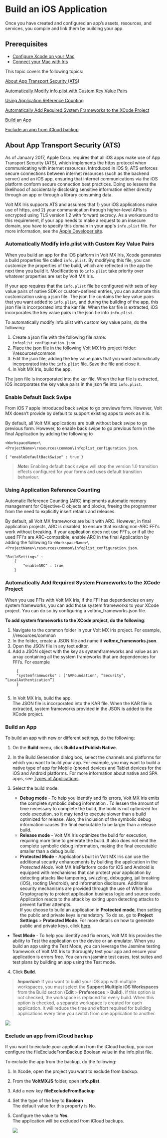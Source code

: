                          


Build an iOS Application
========================

Once you have created and configured an app’s assets, resources, and services, you compile and link them by building your app.

Prerequisites
-------------

*   [Configure Xcode on your Mac](iOS_Automatic_Output_Generation.md#prerequisites)
*   [Connect your Mac with Iris](iOS_Automatic_Output_Generation.md#ipa-generation)

This topic covers the following topics:

[About App Transport Security (ATS)](#about-app-transport-security-ats)

[Automatically Modify info.plist with Custom Key Value Pairs](#automatically-modify-infoplist-with-custom-key-value-pairs)

[Using Application Reference Counting](#using-application-reference-counting)

[Automatically Add Required System Frameworks to the XCode Project](#automatically-add-required-system-frameworks-to-the-xcode-project)

[Build an App](#build-an-app)

[Exclude an app from iCloud backup](#exclude-an-app-from-icloud-backup)

About App Transport Security (ATS)
----------------------------------

As of January 2017, Apple Corp. requires that all iOS apps make use of App Transport Security (ATS), which implements the https protocol when communicating with internet resources. Introduced in iOS 9, ATS enforces secure connections between internet resources (such as the backend server) and an iOS app, ensuring that internet communications via the iOS platform conform secure connection best practices. Doing so lessens the likelihood of accidentally disclosing sensitive information either directly through an app or through a library consuming data.

Volt MX  Iris supports ATS and assumes that 1) your iOS applications make use of https, and 2) your communication through higher-level APIs is encrypted using TLS version 1.2 with forward secrecy. As a workaround to this requirement, if your app needs to make a request to an insecure domain, you have to specify this domain in your app's `info.plist` file. For more information, see the [Apple Developer site](https://developer.apple.com/).

### Automatically Modify info.plist with Custom Key Value Pairs

When you build an app for the iOS platform in Volt MX Iris, Xcode generates a build properties file called `info.plist`. By modifying this file, you can customize the properties of the build, which are reflected in the app the next time you build it. Modifications to `info.plist` take priority over whatever properties are set by Volt MX Iris.

If your app requires that the `info.plist` file be configured with sets of key value pairs of native SDK or custom-defined entries, you can automate this customization using a json file. The json file contains the key value pairs that you want added to `info.plist`, and during the building of the app, this json file is incorporated into the kar file. When the kar file is extracted, iOS incorporates the key value pairs in the json fie into `info.plist`.

To automatically modify info.plist with custom key value pairs, do the following:

1.  Create a json file with the following file name:  
    `infoplist_configuration.json`
2.  Place the json file in the following Volt MX Iris project folder:  
    <WorkspaceName>\\<ProjectName>\\resources\\common
3.  Edit the json file, adding the key value pairs that you want automatically incorporated into the `info.plist` file. Save the file and close it.
4.  In Volt MX Iris, build the app.

The json file is incorporated into the kar file. When the kar file is extracted, iOS incorporates the key value pairs in the json fie into `info.plist`.

### Enable Default Back Swipe

From iOS 7 apple introduced back swipe to go previews form. However, Volt MX doesn’t provide by default to support existing apps to work as it is. 

By default, all Volt MX applications are built without back swipe to go previous form. However, to enable back swipe to go previous form in the final Application by adding the following to 

`<WorkspaceName>\<ProjectName>\resources\common\infoplist_configuration.json`. 

```
{ "enableDefaultBackSwipe" : true }
```

> **_Note:_** Enabling default back swipe will stop the version 1.0 transition effects configured for your forms and uses default transition behaviour. 

### Using Application Reference Counting

Automatic Reference Counting (ARC) implements automatic memory management for Objective-C objects and blocks, freeing the programmer from the need to explicitly insert retains and releases.

By default, all Volt MX frameworks are built with ARC. However, in final application projects, ARC is disabled, to ensure that existing non-ARC FFI's work without breaking. If your application does not use FFI's, or if all the used FFI's are ARC-compatible, enable ARC in the final Application by adding the following to `<WorkspaceName>\<ProjectName>\resources\common\infoplist_configuration.json`.

```
"BuildSettings" :
    {
        "enableARC" : true
    }
```

### Automatically Add Required System Frameworks to the XCode Project

When you use FFIs with Volt MX Iris, if the FFI has dependencies on any system frameworks, you can add those system frameworks to your XCode project. You can do so by configuring a voltmx\_frameworks.json file.

**To add system frameworks to the XCode project, do the following**:

1.  Navigate to the common folder in your Volt MX Iris project. For example, <Workspace Name>/<Project Name>/resources/common
2.  In the folder, create a JSON file and name it **voltmx\_frameworks.json**.
3.  Open the JSON file in any text editor.
4.  Add a JSON object with the key as systemframeworks and value as an array containing all the system frameworks that are dependencies for FFI’s. For example 

```
     {  
     "systemframeworks" : ["AVFoundation", ”Security”, ”LocalAuthentication”]  
     }
     
 ```
5.  In Volt MX Iris, build the app.  
    The JSON file is incorporated into the KAR file. When the KAR file is extracted, system frameworks provided in the JSON is added to the XCode project.

### Build an App

To build an app with new or different settings, do the following:

1.  On the **Build** menu, click **Build and Publish Native**.
2.  In the Build Generation dialog box, select the channels and platforms for which you want to build your app. For example, you may want to build a native type of app for Mobile (phone) devices and Tablet devices for the iOS and Android platforms. For more information about native and SPA apps, see [Types of Applications](TypesOfApplications.md).
3.  Select the build mode.

    *   **Debug mode** \- To help you identify and fix errors, Volt MX Iris emits the complete symbolic debug information . To lessen the amount of time necessary to complete the build, the build is not optimized for code execution, so it may tend to execute slower than a build optimized for release. Also, the inclusion of the symbolic debug information causes the final executable to be larger than a release build.
    *   **Release mode** - Volt MX Iris optimizes the build for execution, requiring more time to generate the build. It also does not emit the complete symbolic debug information, making the final executable smaller than a debug build.
    *   **Protected Mode** \- Applications built in Volt MX Iris can use the additional security enhancements by building the application in the _Protected Mode_. Volt MX IrisPlatform code for iOS and Android is equipped with mechanisms that can protect your application by detecting attacks like tampering, swizzling, debugging, jail breaking (iOS), rooting (Android), and information disclosure. Additional security mechanisms are provided through the use of White Box Cryptography to protect application business logic and source code. Application reacts to the attack by exiting upon detecting attacks to prevent further attempts.  
    If you choose to build an application in **Protected mode**, then setting the public and private keys is mandatory. To do so, go to **Project Settings** > **Protected Mode**. For more details on how to generate public and private keys, click [here](ApplicationSecurity.md#rsa-key-pair-generation-encryption-and-usage).
   *   **Test Mode** - To help you identify and fix errors, Volt MX Iris provides the ability to Test the application on the device or an emulator. When you build an app using the Test Mode, you can leverage the Jasmine testing framework of Volt MX Iris to thoroughly test your app and ensure your application is errors free. You can run jasmine test cases, test suites and test plans by building an app using the Test mode.

4.  Click **Build**.

> **_Important:_** If you want to build your iOS app with multiple workspaces, you must select the **Support Multiple iOS Workspaces** from the Build section (**Edit** > **Preferences** > **Build**). If this option is not checked, the workspace is replaced for every build. When this option is checked, a separate workspace is created for each application. It will reduce the time and effort required for building applications every time you switch from one application to another.  
  
![](Resources/Images/iOS_multipleWorkspaces_593x474.png)

### Exclude an app from iCloud backup

If you want to exclude your application from the iCloud backup, you can configure the fileExcludeFromBackup Boolean value in the info.plist file.

To exclude the app from the backup, do the following:

1.  In Xcode, open the project you want to exclude from backup.
2.  From the **VoltMXJS** folder, open **info.plist**.
3.  Add a new key **fileExcludeFromBackup**
4.  Set the type of the key to **Boolean**  
    The default value for this property is No.
5.  Configure the value to **Yes**.  
    The application will be excluded from iCloud backups.
      
    ![](Resources/Images/excludeFileBackupiCloud.png)

